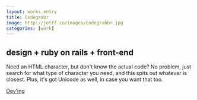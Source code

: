 ```yaml
---
layout: works_entry
title: Codegrabr
image: http://jefff.co/images/codegrabbr.jpg
categories: [work]
---
```


<h2 data-icon="⚒">design + ruby on rails + front-end</h2>

Need an HTML character, but don't know the actual code? No problem, just search for what type of character you need, and this spits out whatever is closest. Plus, it's got Unicode as well, in case you want that too.

<a href="http://codegrabbr.jefff.co/" class="button" data-icon="✈">Dev&rsquo;ing</a>